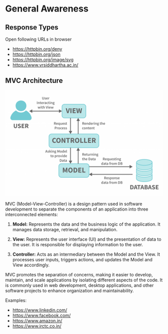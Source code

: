 # General Awareness

## Response Types

Open following URLs in browser

* https://httpbin.org/deny
* https://httpbin.org/json
* https://httpbin.org/image/svg
* https://www.vrsiddhartha.ac.in/

## MVC Architecture

![mvc](./images/mvc.png)

MVC (Model-View-Controller) is a design pattern used in software development to separate the components of an application into three interconnected elements:

1. **Model:** Represents the data and the business logic of the application. It manages data storage, retrieval, and manipulation.

2. **View:** Represents the user interface (UI) and the presentation of data to the user. It is responsible for displaying information to the user.

3. **Controller:** Acts as an intermediary between the Model and the View. It processes user inputs, triggers actions, and updates the Model and View accordingly.

MVC promotes the separation of concerns, making it easier to develop, maintain, and scale applications by isolating different aspects of the code. It is commonly used in web development, desktop applications, and other software projects to enhance organization and maintainability.

Examples:

* https://www.linkedin.com/
* https://www.facebook.com/
* https://www.amazon.in/
* https://www.irctc.co.in/